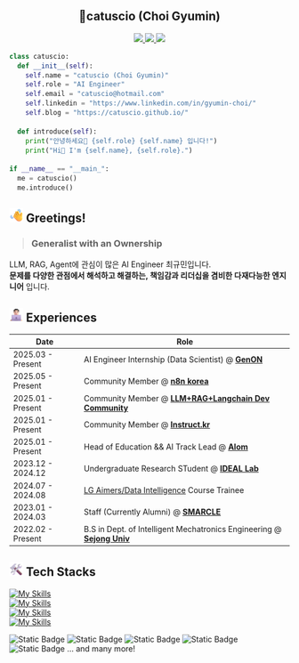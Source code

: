 <h2 align="center">
    🥝catuscio (Choi Gyumin)
</h2>

<p align="center">
    <a href="https://www.linkedin.com/in/gyumin-choi/">
        <img src="https://img.shields.io/badge/LinkedIn-blue">
    </a>
    <a href="catuscio@hotmail.com">
        <img src="https://img.shields.io/badge/hotmail-skyblue?logo=maildotru">
    </a>
    <a href="https://catuscio.github.io/">
        <img src="https://img.shields.io/badge/blog-black?logo=github">
    </a>
</p>


```python
class catuscio:
  def __init__(self):
    self.name = "catuscio (Choi Gyumin)"
    self.role = "AI Engineer"
    self.email = "catuscio@hotmail.com"
    self.linkedin = "https://www.linkedin.com/in/gyumin-choi/"
    self.blog = "https://catuscio.github.io/"

  def introduce(self):
    print("안녕하세요👋 {self.role} {self.name} 입니다!")
    print("Hi👋 I'm {self.name}, {self.role}.")

if __name__ == "__main_":
  me = catuscio()
  me.introduce()  
```

## <img src="./assets/imgs/waving-hand_1f44b.png" alt="WavingHands" width="25" height="25" /> Greetings!
> ### **Generalist with an Ownership**
LLM, RAG, Agent에 관심이 많은 AI Engineer 최규민입니다.\
__문제를 다양한 관점에서 해석하고 해결하는, 책임감과 리더십을 겸비한 다재다능한 엔지니어__ 입니다.

## <img src="./assets/imgs/man-technologist-light-skin-tone_1f468-1f3fb-200d-1f4bb.png" alt="Engineer" width="25" height="25" /> Experiences

| Date | Role |
|--|--|
| 2025.03 - Present | AI Engineer Internship (Data Scientist) @ [**GenON**](https://genon.ai/) |
| 2025.05 - Present | Community Member @ [**n8n korea**](https://slashpage.com/n8n-korea) |
| 2025.01 - Present | Community Member @ [**LLM+RAG+Langchain Dev Community**](https://cafe.naver.com/aidev) |
| 2025.01 - Present | Community Member @ [**Instruct.kr**](https://huggingface.co/instructkr) |
| 2025.01 - Present | Head of Education && AI Track Lead @ [**Alom**](https://github.com/alom-sejong) |
| 2023.12 - 2024.12 | Undergraduate Research STudent @ [**IDEAL Lab**](https://ideallab.oopy.io/) |
| 2024.07 - 2024.08 | [LG Aimers/Data Intelligence](https://www.lgaimers.ai/) Course Trainee
| 2023.01 - 2024.03 | Staff (Currently Alumni) @ [**SMARCLE**](https://www.smarcle.dev/main) |
| 2022.02 - Present | B.S in Dept. of Intelligent Mechatronics Engineering @ [**Sejong Univ**](http://imc.sejong.ac.kr/) |

## <img src="./assets/imgs/hammer-and-wrench_1f6e0-fe0f.png" alt="Engineer" width="25" height="25" /> Tech Stacks
[![My Skills](https://skillicons.dev/icons?i=python,c,html,css,js)](https://skillicons.dev)\
[![My Skills](https://skillicons.dev/icons?i=pytorch,tensorflow,fastapi,nodejs)](https://skillicons.dev)\
[![My Skills](https://skillicons.dev/icons?i=git,github,docker,gcp,linux)](https://skillicons.dev)\
[![My Skills](https://skillicons.dev/icons?i=notion,figma,vscode,visualstudio)](https://skillicons.dev)

![Static Badge](https://img.shields.io/badge/huggingface-yellow?style=plastic&logo=huggingface)
![Static Badge](https://img.shields.io/badge/LangChain-leefgreen?style=plastic&logo=langchain)
![Static Badge](https://img.shields.io/badge/LangGraph-darkgreen?style=plastic&logo=langgraph)
![Static Badge](https://img.shields.io/badge/pydantic-red?style=plastic&logo=pydantic)
![Static Badge](https://img.shields.io/badge/streamlit-black?style=plastic&logo=streamlit)
... and many more!

